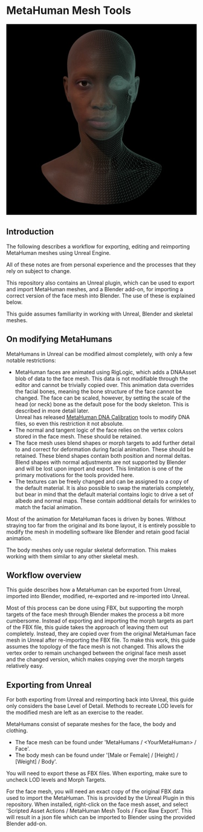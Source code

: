 # MetaHuman Mesh Tools

![](/MetaHumanMeshToolsIcon512.jpg)

## Introduction

The following describes a workflow for exporting, editing and reimporting MetaHuman meshes using Unreal Engine.

All of these notes are from personal experience and the processes that they rely on subject to change.

This repository also contains an Unreal plugin, which can be used to export and import MetaHuman meshes, and a Blender add-on, for importing a correct version of the face mesh into Blender. The use of these is explained below.

This guide assumes familiarity in working with Unreal, Blender and skeletal meshes.

## On modifying MetaHumans

MetaHumans in Unreal can be modified almost completely, with only a few notable restrictions:
- MetaHuman faces are animated using RigLogic, which adds a DNAAsset blob of data to the face mesh. This data is not modifiable through the editor and cannot be trivially copied over. This animation data overrides the facial bones, meaning the bone structure of the face cannot be changed. The face can be scaled, however, by setting the scale of the head (or neck) bone as the default pose for the body skeleton. This is described in more detail later.  
Unreal has released [MetaHuman DNA Calibration](https://github.com/EpicGames/MetaHuman-DNA-Calibration) tools to modify DNA files, so even this restriction it not absolute.
- The normal and tangent logic of the face relies on the vertex colors stored in the face mesh. These should be retained.
- The face mesh uses blend shapes or morph targets to add further detail to and correct for deformation during facial animation. These should be retained. These blend shapes contain both position and normal deltas. Blend shapes with normal adjustments are not supported by Blender and will be lost upon import and export. This limitation is one of the primary motivations for the tools provided here.
- The textures can be freely changed and can be assigned to a copy of the default material. It is also possible to swap the materials completely, but bear in mind that the default material contains logic to drive a set of albedo and normal maps. These contain additional details for wrinkles to match the facial animation.

Most of the animation for MetaHuman faces is driven by bones. Without straying too far from the original and its bone layout, it is entirely possible to modify the mesh in modelling software like Blender and retain good facial animation.

The body meshes only use regular skeletal deformation. This makes working with them similar to any other skeletal mesh.

## Workflow overview

This guide describes how a MetaHuman can be exported from Unreal, imported into Blender, modified, re-exported and re-imported into Unreal.

Most of this process can be done using FBX, but supporting the morph targets of the face mesh through Blender makes the process a bit more cumbersome. Instead of exporting and importing the morph targets as part of the FBX file, this guide takes the approach of leaving them out completely. Instead, they are copied over from the original MetaHuman face mesh in Unreal after re-importing the FBX file. To make this work, this guide assumes the topology of the face mesh is not changed. This allows the vertex order to remain unchanged between the original face mesh asset and the changed version, which makes copying over the morph targets relatively easy.

## Exporting from Unreal

For both exporting from Unreal and reimporting back into Unreal, this guide only considers the base Level of Detail. Methods to recreate LOD levels for the modified mesh are left as an exercise to the reader.

MetaHumans consist of separate meshes for the face, the body and clothing.
- The face mesh can be found under 'MetaHumans / \<YourMetaHuman\> / Face'.
- The body mesh can be found under '\[Male or Female\] / \[Height\] / \[Weight\] / Body'.

You will need to export these as FBX files. When exporting, make sure to uncheck LOD levels and Morph Targets.

For the face mesh, you will need an exact copy of the original FBX data used to import the MetaHuman. This is provided by the Unreal Plugin in this repository. When installed, right-click on the face mesh asset, and select 'Scripted Asset Actions / MetaHuman Mesh Tools / Face Raw Export'. This will result in a json file which can be imported to Blender using the provided Blender add-on.